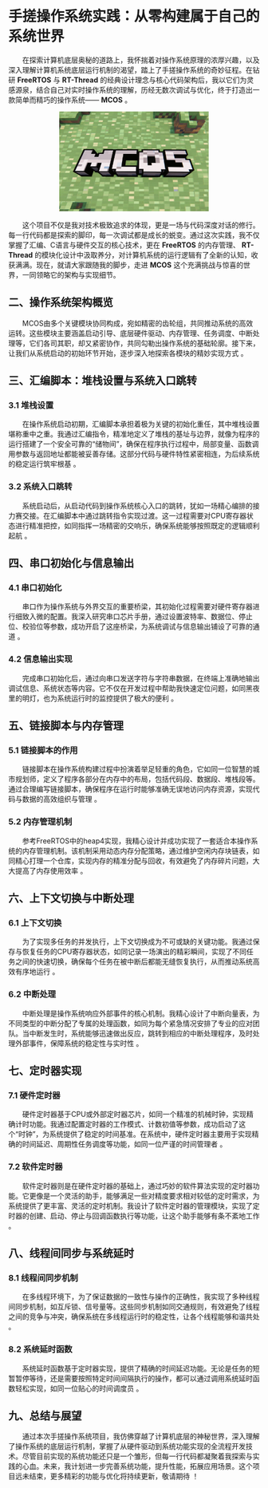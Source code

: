 # 手搓操作系统实践：从零构建属于自己的系统世界
&emsp;&emsp;在探索计算机底层奥秘的道路上，我怀揣着对操作系统原理的浓厚兴趣，以及深入理解计算机系统底层运行机制的渴望，踏上了手搓操作系统的奇妙征程。在钻研 **FreeRTOS** 与 **RT-Thread** 的经典设计理念与核心代码架构后，我以它们为灵感源泉，结合自己对实时操作系统的理解，历经无数次调试与优化，终于打造出一款简单而精巧的操作系统—— **MCOS** 。

<div align=center>
    <img src="pic/MCOS.png" alt="image" width="300" height="200">
</div>

&emsp;&emsp;这个项目不仅是我对技术极致追求的体现，更是一场与代码深度对话的修行。每一行代码都是探索的脚印，每一次调试都是成长的蜕变。通过这次实践，我不仅掌握了汇编、C语言与硬件交互的核心技术，更在 **FreeRTOS** 的内存管理、 **RT-Thread** 的模块化设计中汲取养分，对计算机系统的运行逻辑有了全新的认知，收获满满。现在，就请大家跟随我的脚步，走进 **MCOS** 这个充满挑战与惊喜的世界，一同领略它的架构与实现细节。


## 二、操作系统架构概览
&emsp;&emsp;MCOS由多个关键模块协同构成，宛如精密的齿轮组，共同推动系统的高效运转。这些模块主要涵盖启动引导、底层硬件驱动、内存管理、任务调度、中断处理等，它们各司其职，却又紧密协作，共同勾勒出操作系统的基础轮廓。接下来，让我们从系统启动的初始环节开始，逐步深入地探索各模块的精妙实现方式 。

## 三、汇编脚本：堆栈设置与系统入口跳转
### 3.1 堆栈设置
&emsp;&emsp;在操作系统启动初期，汇编脚本承担着极为关键的初始化重任，其中堆栈设置堪称重中之重。我通过汇编指令，精准地定义了堆栈的基址与边界，就像为程序的运行搭建了一个安全可靠的“储物间”，确保在程序执行过程中，局部变量、函数调用参数与返回地址都能被妥善存储。这部分代码与硬件特性紧密相连，为后续系统的稳定运行筑牢根基 。
### 3.2 系统入口跳转
&emsp;&emsp;系统启动后，从启动代码到操作系统核心入口的跳转，犹如一场精心编排的接力赛交接。在汇编脚本中通过跳转指令实现过渡。这一过程需要对CPU寄存器状态进行精准把控，如同指挥一场精密的交响乐，确保系统能够按照既定的逻辑顺利起航 。

## 四、串口初始化与信息输出
### 4.1 串口初始化
&emsp;&emsp;串口作为操作系统与外界交互的重要桥梁，其初始化过程需要对硬件寄存器进行细致入微的配置。我深入研究串口芯片手册，通过设置波特率、数据位、停止位、校验位等参数，成功开启了这座桥梁，为系统调试与信息输出铺设了可靠的通道 。
### 4.2 信息输出实现
&emsp;&emsp;完成串口初始化后，通过向串口发送字符与字符串数据，在终端上准确地输出调试信息、系统状态等内容。它不仅在开发过程中帮助我快速定位问题，如同黑夜里的明灯，也为系统运行时的监控提供了极大的便利 。

## 五、链接脚本与内存管理
### 5.1 链接脚本的作用
&emsp;&emsp;链接脚本在操作系统构建过程中扮演着举足轻重的角色，它如同一位智慧的城市规划师，定义了程序各部分在内存中的布局，包括代码段、数据段、堆栈段等。通过合理编写链接脚本，确保程序在运行时能够准确无误地访问内存资源，实现代码与数据的高效组织与管理 。
### 5.2 内存管理机制
&emsp;&emsp;参考FreeRTOS中的heap4实现，我精心设计并成功实现了一套适合本操作系统的内存管理机制。该机制采用动态内存分配策略，通过维护空闲内存块链表，如同精心打理一个仓库，实现内存的精准分配与回收，有效避免了内存碎片问题，大大提高了内存使用效率 。

## 六、上下文切换与中断处理
### 6.1 上下文切换
&emsp;&emsp;为了实现多任务的并发执行，上下文切换成为不可或缺的关键功能。我通过保存与恢复任务的CPU寄存器状态，如同记录一场演出的精彩瞬间，实现了不同任务之间的快速切换，确保每个任务在被中断后都能无缝恢复执行，从而推动系统高效有序地运行 。
### 6.2 中断处理
&emsp;&emsp;中断处理是操作系统响应外部事件的核心机制。我精心设计了中断向量表，为不同类型的中断分配了专属的处理函数，如同为每个紧急情况安排了专业的应对团队。当中断发生时，系统能够迅速做出反应，跳转到相应的中断处理程序，及时处理外部事件，保障系统的稳定性与实时性 。

## 七、定时器实现
### 7.1 硬件定时器
&emsp;&emsp;硬件定时器基于CPU或外部定时器芯片，如同一个精准的机械时钟，实现精确计时功能。我通过配置定时器的工作模式、计数初值等参数，成功启动了这个“时钟”，为系统提供了稳定的时间基准。在系统中，硬件定时器主要用于实现精确的时间延迟、周期性任务调度等功能，如同一位严谨的时间管理者 。
### 7.2 软件定时器
&emsp;&emsp;软件定时器则是在硬件定时器的基础上，通过巧妙的软件算法实现的定时器功能。它更像是一个灵活的助手，能够满足一些对精度要求相对较低的定时需求，为系统提供了更丰富、灵活的定时机制。我设计了软件定时器的管理模块，实现了定时器的创建、启动、停止与回调函数执行等功能，让这个助手能够有条不紊地工作 。

## 八、线程间同步与系统延时
### 8.1 线程间同步机制
&emsp;&emsp;在多线程环境下，为了保证数据的一致性与操作的正确性，我实现了多种线程间同步机制，如互斥锁、信号量等。这些同步机制如同交通规则，有效避免了线程之间的竞争与冲突，确保系统在多线程运行时的稳定性，让各个线程能够和谐共处 。
### 8.2 系统延时函数
&emsp;&emsp;系统延时函数基于定时器实现，提供了精确的时间延迟功能。无论是任务的短暂暂停等待，还是需要按照特定时间间隔执行的操作，都可以通过调用系统延时函数轻松实现，如同一位贴心的时间调度员 。

## 九、总结与展望
&emsp;&emsp;通过本次手搓操作系统项目，我仿佛穿越了计算机底层的神秘世界，深入理解了操作系统的底层运行机制，掌握了从硬件驱动到系统功能实现的全流程开发技术。尽管目前实现的系统功能还只是一个雏形，但每一行代码都凝聚着我探索与实践的心血。未来，我计划进一步完善系统功能，提升性能，拓展应用场景。这个项目远未结束，更多精彩的功能与优化将持续更新，敬请期待 ！ 